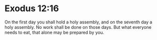 # Exodus 12:16

On the first day you shall hold a holy assembly, and on the seventh day a holy assembly. No work shall be done on those days. But what everyone needs to eat, that alone may be prepared by you.
